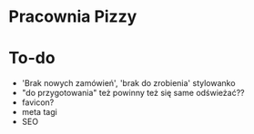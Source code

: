 # Pracownia Pizzy

# To-do
- 'Brak nowych zamówień', 'brak do zrobienia' stylowanko
- "do przygotowania" też powinny też się same odświeżać??
- favicon?
- meta tagi
- SEO